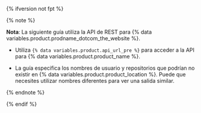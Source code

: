 {% ifversion not fpt %}

{% note %}

**Nota**: La siguiente guía utiliza la API de REST para {% data variables.product.prodname_dotcom_the_website %}.

- Utiliza <code>{% data variables.product.api_url_pre %}</code> para acceder a la API para {% data variables.product.product_name %}.

- La guía especifica los nombres de usuario y repositorios que podrían no existir en {% data variables.product.product_location %}. Puede que necesites utilizar nombres diferentes para ver una salida similar.

{% endnote %}

{% endif %}
